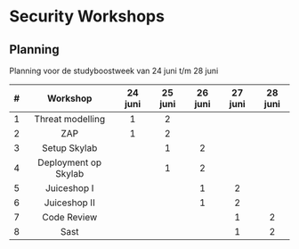 # Security Workshops

## Planning

Planning voor de studyboostweek van 24 juni t/m 28 juni

|#|Workshop|24 juni|25 juni|26 juni|27 juni|28 juni|
|---|:-:|:-:|:-:|:-:|:-:|:-:|
|1|Threat modelling|1|2
|2|ZAP|1|2
|3|Setup Skylab||1|2
|4|Deployment op Skylab||1|2
|5|Juiceshop I|||1|2
|6|Juiceshop II|||1|2
|7|Code Review||||1|2
|8|Sast||||1|2|
